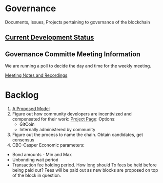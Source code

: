 # Governance
Documents, Issues, Projects pertaining to governance of the blockchain

## [Current Development Status](https://github.com/CasperLabs/Governance/wiki/Current-Status)

## Governance Committe Meeting Information
We are running a poll to decide the day and time for the weekly meeting.

[Meeting Notes and Recordings](https://github.com/CasperLabs/Governance/wiki/Governance-Committee-Meetings)


# Backlog

1. [A Proposed Model](https://github.com/CasperLabs/Governance/wiki/A-proposed-Governance-Model)
2. Figure out how community developers are incentivized and compensated for their work: [Project Page](https://github.com/CasperLabs/Governance/projects/1):
  Options:
   * GitCoin
   * Internally administered by community
3. Figure out the process to name the chain.  Obtain candidates, get consensus
4. CBC-Casper Economic parameters:
  * Bond amounts - Min and Max
  * Unbonding wait period
  * Transaction fee holding period.  How long should Tx fees be held before being paid out?  Fees will be paid out as new blocks are proposed on top of the block in question.
